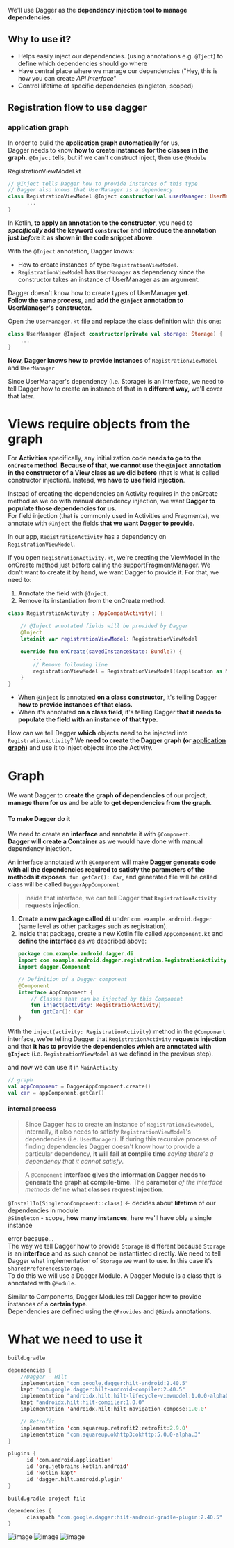 We'll use Dagger as the **dependency injection tool to manage dependencies.**

## Why to use it?  

- Helps easily inject our dependencies. (using annotations e.g. `@Iject`) to define which dependencies should go where
- Have central place where we manage our dependencies ("Hey, this is how you can create _API interface_"
- Control lifetime of specific dependencies (singleton, scoped)

## Registration flow to use dagger

### application graph
In order to build the **application graph automatically** for us,  
Dagger needs to know **how to create instances for the classes in the graph.** `@Inject` tells, but if we can't construct inject, then use `@Module`

RegistrationViewModel.kt

```kotlin
// @Inject tells Dagger how to provide instances of this type
// Dagger also knows that UserManager is a dependency
class RegistrationViewModel @Inject constructor(val userManager: UserManager) {
      ...
}
```


In Kotlin, **to apply an annotation to the constructor**, you need to **_specifically_ add the keyword `constructor`** and **introduce the annotation just _before_ it as shown in the code snippet above**.

With the `@Inject` annotation, Dagger knows:

- How to create instances of type `RegistrationViewModel`.
- `RegistrationViewModel` has `UserManager` as dependency since the constructor takes an instance of UserManager as an argument.


Dagger doesn't know how to create types of UserManager **yet**.   
**Follow the same process**, and **add the `@Inject` annotation to UserManager's constructor.**

Open the `UserManager.kt` file and replace the class definition with this one:  


```kotlin
class UserManager @Inject constructor(private val storage: Storage) {
    ...
}
```

**Now, Dagger knows how to provide instances** of `RegistrationViewModel` and `UserManager`  

Since UserManager's dependency (i.e. Storage) is an interface, we need to tell Dagger how to create an instance of that in a **different way,** we'll cover that later.

# Views require objects from the graph

For **Activities** specifically, any initialization code **needs to go to the `onCreate` method**. **Because of that, we cannot use the `@Inject` annotation in the constructor of a View class as we did before** (that is what is called constructor injection). Instead, **we have to use field injection**.

Instead of creating the dependencies an Activity requires in the onCreate method as we do with manual dependency injection, we want **Dagger to populate those dependencies for us.**  
For field injection (that is commonly used in Activities and Fragments), we annotate with `@Inject` the fields **that we want Dagger to provide**.  

In our app, `RegistrationActivity` has a dependency on `RegistrationViewModel`.  

If you open `RegistrationActivity.kt`, we're creating the ViewModel in the onCreate method just before calling the supportFragmentManager. We don't want to create it by hand, we want Dagger to provide it. For that, we need to:  
1. Annotate the field with `@Inject`.
2. Remove its instantiation from the onCreate method.

```kotlin
class RegistrationActivity : AppCompatActivity() {

    // @Inject annotated fields will be provided by Dagger
    @Inject
    lateinit var registrationViewModel: RegistrationViewModel

    override fun onCreate(savedInstanceState: Bundle?) {
        ...
        // Remove following line
        registrationViewModel = RegistrationViewModel((application as MyApplication).userManager)
    }
}
```
- When `@Inject` is annotated **on a class constructor**, it's telling Dagger **how to provide instances of that class.**   
- When it's annotated **on a class field**, it's telling Dagger **that it needs to populate the field with an instance of that type.**


How can we tell Dagger **which** objects need to be injected into `RegistrationActivity`? We **need to create the Dagger graph (or [application graph](#application-graph))** and use it to inject objects into the Activity.

# Graph
We want Dagger to **create the graph of dependencies** of our project, **manage them for us** and be able to **get dependencies from the graph**.  

#### To make Dagger do it
We need to create an **interface** and annotate it with `@Component`.  
**Dagger will create a Container** as we would have done with manual dependency injection.  

An interface annotated with `@Component` will make **Dagger generate code with all the dependencies required to satisfy the parameters of the methods it exposes**. `fun getCar(): Car`, and generated file will be called class will be called `DaggerAppComponent`
> Inside that interface, we can tell Dagger **that `RegistrationActivity` requests injection**.

1. **Create a new package called `di`** under `com.example.android.dagger` (same level as other packages such as registration).
2. Inside that package, create a new Kotlin file called `AppComponent.kt` and **define the interface** as we described above:  
   ```kotlin
   package com.example.android.dagger.di
   import com.example.android.dagger.registration.RegistrationActivity
   import dagger.Component
   
   // Definition of a Dagger component
   @Component
   interface AppComponent {
       // Classes that can be injected by this Component
       fun inject(activity: RegistrationActivity)
       fun getCar(): Car
   }
   ```
With the `inject(activity: RegistrationActivity)` method in the `@Component` interface, we're telling Dagger that `RegistrationActivity` **requests injection** and that **it has to provide the dependencies which are annotated with `@Inject`** (i.e. `RegistrationViewModel` as we defined in the previous step).  

and now we can use it in `MainActivity`
```kotlin
// graph
val appComponent = DaggerAppComponent.create()
val car = appComponent.getCar()
```

#### internal process
> Since Dagger has to create an instance of `RegistrationViewModel`, internally, it also needs to satisfy `RegistrationViewModel`'s dependencies (i.e. `UserManager`). If during this recursive process of finding dependencies Dagger doesn't know how to provide a particular dependency, **it will fail at compile time** _saying there's a dependency that it cannot satisfy_.

> A `@Component` **interface gives the information Dagger needs to generate the graph at compile-time**. The **parameter** _of the interface methods_ define **what classes request injection**.  


`@InstallIn(SingletonComponent::class)` <- decides about **lifetime** of our dependencies in module  
`@Singleton` - scope, **how many instances**, here we'll have obly a single instance



error because...  
The way we tell Dagger how to provide `Storage` is different because `Storage` is an **interface** and as such cannot be instantiated directly. We need to tell Dagger what implementation of `Storage` we want to use. In this case it's `SharedPreferencesStorage`.  
To do this we will use a Dagger Module. A Dagger Module is a class that is annotated with `@Module`.  

Similar to Components, Dagger Modules tell Dagger how to provide instances of a **certain type**.   
Dependencies are defined using the `@Provides` and `@Binds` annotations.


# What we need to use it
`build.gradle`
```kotlin
dependencies {
    //Dagger - Hilt
    implementation "com.google.dagger:hilt-android:2.40.5"
    kapt "com.google.dagger:hilt-android-compiler:2.40.5"
    implementation "androidx.hilt:hilt-lifecycle-viewmodel:1.0.0-alpha03"
    kapt "androidx.hilt:hilt-compiler:1.0.0"
    implementation 'androidx.hilt:hilt-navigation-compose:1.0.0'

    // Retrofit
    implementation 'com.squareup.retrofit2:retrofit:2.9.0'
    implementation "com.squareup.okhttp3:okhttp:5.0.0-alpha.3"
}

plugins {
      id 'com.android.application'
      id 'org.jetbrains.kotlin.android'
      id 'kotlin-kapt'
      id 'dagger.hilt.android.plugin'
}
```
`build.gradle project file`
```kotlin
dependencies {
      classpath "com.google.dagger:hilt-android-gradle-plugin:2.40.5"
}
```

![image](https://user-images.githubusercontent.com/63263301/205438733-69911a87-fa2f-4613-afef-0752d253e5fd.png)
![image](https://user-images.githubusercontent.com/63263301/205438748-92f6a1e4-88b7-4733-a13b-17c6331fc2b7.png)
![image](https://user-images.githubusercontent.com/63263301/205438758-342778b7-eb7b-4f56-82ab-00909b297723.png)

